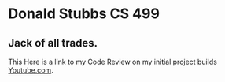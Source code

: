 # Donald Stubbs CS 499
## Jack of all trades.

This Here is a link to my Code Review on my initial project builds [Youtube.com](https://youtu.be/vXk73Aren4k).
